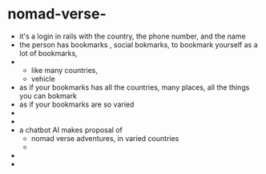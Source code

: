 # nomad-verse-
- it's a login in rails with the country, the phone number, and the name
- the person has bookmarks , social bokmarks, to bookmark yourself as a lot of bookmarks,
- - like many countries,
  - vehicle
- as if your bookmarks has all the countries,  many places,  all the things you can bokmark
- as if your bookmarks are so varied
-
-
- a chatbot AI makes proposal of
  * nomad verse  adventures, in varied countries
  * 
- 
- 
